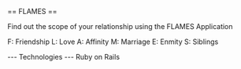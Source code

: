 == FLAMES ==

Find out the scope of your relationship using the FLAMES Application

F: Friendship
L: Love
A: Affinity
M: Marriage
E: Enmity
S: Siblings

--- Technologies ---
Ruby on Rails
